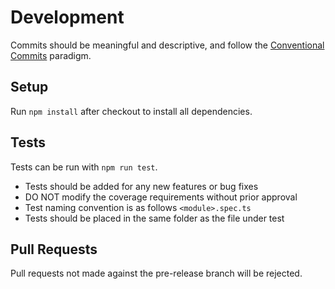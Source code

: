 # Development
Commits should be meaningful and descriptive, and follow the [Conventional Commits](https://www.conventionalcommits.org/en/v1.0.0/#summary) paradigm.

## Setup

Run `npm install` after checkout to install all dependencies.

## Tests

Tests can be run with `npm run test`.

- Tests should be added for any new features or bug fixes
- DO NOT modify the coverage requirements without prior approval
- Test naming convention is as follows `<module>.spec.ts`
- Tests should be placed in the same folder as the file under test

## Pull Requests

Pull requests not made against the pre-release branch will be rejected. 
